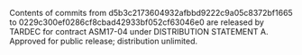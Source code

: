 Contents of commits from d5b3c2173604932afbbd9222c9a05c8372bf1665 to 0229c300ef0286cf8cbad42933bf052cf63046e0 are
released by TARDEC for contract ASM17-04 under DISTRIBUTION STATEMENT A. Approved for public release; distribution unlimited.
